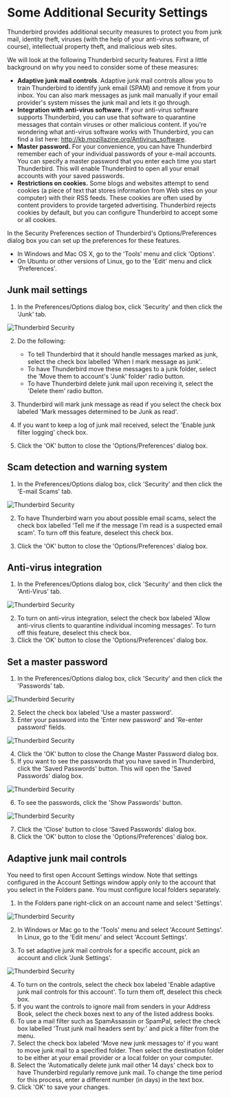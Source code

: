 Some Additional Security Settings
=================================

Thunderbird provides additional security measures to protect you from junk mail, identity theft, viruses (with the help of your anti-virus software, of course), intellectual property theft, and malicious web sites.

We will look at the following Thunderbird security features. First a little background on why you need to consider some of these measures:

 * **Adaptive junk mail controls**. Adaptive junk mail controls allow you to train Thunderbird to identify junk email (SPAM) and remove it from your inbox. You can also mark messages as junk mail manually if your email provider's system misses the junk mail and lets it go through.
 * **Integration with anti-virus software.** If your anti-virus software supports Thunderbird, you can use that software to quarantine messages that contain viruses or other malicious content. If you're wondering what anti-virus software works with Thunderbird, you can find a list here: http://kb.mozillazine.org/Antivirus_software.
 * **Master password.** For your convenience, you can have Thunderbird remember each of your individual passwords of your e-mail accounts. You can specify a master password that you enter each time you start Thunderbird. This will enable Thunderbird to open all your email accounts with your saved passwords.
 * **Restrictions on cookies.** Some blogs and websites attempt to send cookies (a piece of text that stores information from Web sites on your computer) with their RSS feeds. These cookies are often used by content providers to provide targeted advertising. Thunderbird rejects cookies by default, but you can configure Thunderbird to accept some or all cookies.

In the Security Preferences section of Thunderbird's Options/Preferences dialog box you can set up the preferences for these features.

 * In Windows and Mac OS X, go to the 'Tools' menu and click 'Options'.
 * On Ubuntu or other versions of Linux, go to the 'Edit' menu and click 'Preferences'.

Junk mail settings
------------------

 1. In the Preferences/Options dialog box, click 'Security' and then click the 'Junk' tab.

 ![Thunderbird Security](thunderbird_sec_1.jpg)

 2. Do the following:
    * To tell Thunderbird that it should handle messages marked as junk, select the check box labelled 'When I mark message as junk'.
    * To have Thunderbird move these messages to a junk folder, select the 'Move them to account's 'Junk' folder' radio button.
    * To have Thunderbird delete junk mail upon receiving it, select the 'Delete them' radio button.

 3. Thunderbird will mark junk message as read if you select the check box labeled 'Mark messages determined to be Junk as read'.
 4. If you want to keep a log of junk mail received, select the 'Enable junk filter logging' check box.
 5. Click the 'OK' button to close the 'Options/Preferences' dialog box.

Scam detection and warning system
---------------------------------

 1. In the Preferences/Options dialog box, click 'Security' and then click the 'E-mail Scams' tab.

 ![Thunderbird Security](thunderbird_sec_2.jpg)

 2. To have Thunderbird warn you about possible email scams, select the check box labelled 'Tell me if the message I'm read is a suspected email scam'. To turn off this feature, deselect this check box.

 3. Click the 'OK' button to close the 'Options/Preferences' dialog box.

Anti-virus integration
----------------------

 1. In the Preferences/Options dialog box, click 'Security' and then click the 'Anti-Virus' tab.

 ![Thunderbird Security](thunderbird_sec_3.jpg)

 2. To turn on anti-virus integration, select the check box labeled 'Allow anti-virus clients to quarantine individual incoming messages'. To turn off this feature, deselect this check box.
 3. Click the 'OK' button to close the 'Options/Preferences' dialog box.

Set a master password
---------------------

 1. In the Preferences/Options dialog box, click 'Security' and then click the 'Passwords' tab.

 ![Thunderbird Security](thunderbird_sec_4.jpg)

 2. Select the check box labeled 'Use a master password'.
 3. Enter your password into the 'Enter new password' and 'Re-enter password' fields.

 ![Thunderbird Security](thunderbird_sec_5.jpg)

 4. Click the 'OK' button to close the Change Master Password dialog box.
 5. If you want to see the passwords that you have saved in Thunderbird, click the 'Saved Passwords' button. This will open the 'Saved Passwords' dialog box.

 ![Thunderbird Security](thunderbird_sec_6.jpg)

 6. To see the passwords, click the 'Show Passwords' button.

 ![Thunderbird Security](thunderbird_sec_7.jpg)

 7. Click the 'Close' button to close 'Saved Passwords' dialog box.
 8. Click the 'OK' button to close the 'Options/Preferences' dialog box.

Adaptive junk mail controls
---------------------------

You need to first open Account Settings window. Note that settings configured in the Account Settings window apply only to the account that you select in the Folders pane. You must configure local folders separately.

 1. In the Folders pane right-click on an account name and select 'Settings'.

 ![Thunderbird Security](thunderbird_sec_8.jpg)

 2. In Windows or Mac go to the 'Tools' menu and select 'Account Settings'. In Linux, go to the 'Edit menu' and select 'Account Settings'.

 3. To set adaptive junk mail controls for a specific account, pick an account and click 'Junk Settings'.

 ![Thunderbird Security](thunderbird_sec_9.jpg)

 4. To turn on the controls, select the check box labeled 'Enable adaptive junk mail controls for this account'. To turn them off, deselect this check box.
 5. If you want the controls to ignore mail from senders in your Address Book, select the check boxes next to any of the listed address books.
 6. To use a mail filter such as SpamAssassin or SpamPal, select the check box labelled 'Trust junk mail headers sent by:' and pick a filter from the menu.
 7. Select the check box labeled 'Move new junk messages to' if you want to move junk mail to a specified folder. Then select the destination folder to be either at your email provider or a local folder on your computer.
 8. Select the 'Automatically delete junk mail other 14 days' check box to have Thunderbird regularly remove junk mail. To change the time period for this process, enter a different number (in days) in the text box.
 9. Click 'OK' to save your changes.
 